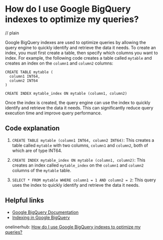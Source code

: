 # How do I use Google BigQuery indexes to optimize my queries?
// plain

Google BigQuery indexes are used to optimize queries by allowing the query engine to quickly identify and retrieve the data it needs. To create an index, you must first create a table, then specify which columns you want to index. For example, the following code creates a table called `mytable` and creates an index on the `column1` and `column2` columns:

```
CREATE TABLE mytable (
  column1 INT64,
  column2 INT64
)

CREATE INDEX mytable_index ON mytable (column1, column2)
```

Once the index is created, the query engine can use the index to quickly identify and retrieve the data it needs. This can significantly reduce query execution time and improve query performance.

## Code explanation


1. `CREATE TABLE mytable (column1 INT64, column2 INT64)`: This creates a table called `mytable` with two columns, `column1` and `column2`, both of which are of type INT64.

2. `CREATE INDEX mytable_index ON mytable (column1, column2)`: This creates an index called `mytable_index` on the `column1` and `column2` columns of the `mytable` table.

3. `SELECT * FROM mytable WHERE column1 = 1 AND column2 = 2`: This query uses the index to quickly identify and retrieve the data it needs.

## Helpful links

- [Google BigQuery Documentation](https://cloud.google.com/bigquery/docs/)
- [Indexing in Google BigQuery](https://cloud.google.com/bigquery/docs/indexes)

onelinerhub: [How do I use Google BigQuery indexes to optimize my queries?](https://onelinerhub.com/google-big-query/how-do-i-use-google-bigquery-indexes-to-optimize-my-queries)